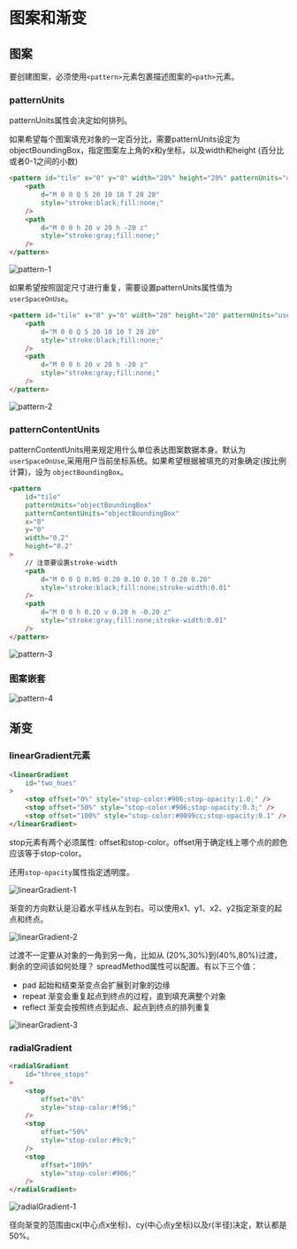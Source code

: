 # 图案和渐变

## 图案

要创建图案，必须使用```<pattern>```元素包裹描述图案的```<path>```元素。

### patternUnits

patternUnits属性会决定如何排列。

如果希望每个图案填充对象的一定百分比，需要patternUnits设定为objectBoundingBox，指定图案左上角的x和y坐标，以及width和height (百分比或者0-1之间的小数)

```html
<pattern id="tile" x="0" y="0" width="20%" height="20%" patternUnits="objectBoundingBox">
    <path
        d="M 0 0 Q 5 20 10 10 T 20 20"
        style="stroke:black;fill:none;"
    />
    <path
        d="M 0 0 h 20 v 20 h -20 z"
        style="stroke:gray;fill:none;"
    />
</pattern>
```

![pattern-1](./pattern-1.svg)

如果希望按照固定尺寸进行重复，需要设置patternUnits属性值为 ```userSpaceOnUse```。

```html
<pattern id="tile" x="0" y="0" width="20" height="20" patternUnits="userSpaceOnUse">
    <path
        d="M 0 0 Q 5 20 10 10 T 20 20"
        style="stroke:black;fill:none;"
    />
    <path
        d="M 0 0 h 20 v 20 h -20 z"
        style="stroke:gray;fill:none;"
    />
</pattern>
```

![pattern-2](./pattern-2.svg)

### patternContentUnits

patternContentUnits用来规定用什么单位表达图案数据本身。默认为```userSpaceOnUse```,采用用户当前坐标系统。如果希望根据被填充的对象确定(按比例计算)，设为 ```objectBoundingBox```。

```html
<pattern 
    id="tile" 
    patternUnits="objectBoundingBox" 
    patternContentUnits="objectBoundingBox"
    x="0"
    y="0"
    width="0.2"
    height="0.2"
>
    // 注意要设置stroke-width
    <path
        d="M 0 0 Q 0.05 0.20 0.10 0.10 T 0.20 0.20"
        style="stroke:black;fill:none;stroke-width:0.01"
    />
    <path
        d="M 0 0 h 0.20 v 0.20 h -0.20 z"
        style="stroke:gray;fill:none;stroke-width:0.01"
    />
</pattern>
```

![pattern-3](./pattern-3.svg)

### 图案嵌套

![pattern-4](./pattern-4.svg)

## 渐变

### linearGradient元素

```html
<linearGradient
    id="two_hues"
>
    <stop offset="0%" style="stop-color:#906;stop-opacity:1.0;" />
    <stop offset="50%" style="stop-color:#906;stop-opacity:0.3;" />
    <stop offset="100%" style="stop-color:#0099cc;stop-opacity:0.1" />
</linearGradient>
```

stop元素有两个必须属性: offset和stop-color。offset用于确定线上哪个点的颜色应该等于stop-color。

还用```stop-opacity```属性指定透明度。

![linearGradient-1](./linearGradient-1.svg)

渐变的方向默认是沿着水平线从左到右。可以使用x1、y1、x2、y2指定渐变的起点和终点。

![linearGradient-2](./linearGradient-2.svg)

过渡不一定要从对象的一角到另一角，比如从 (20%,30%)到(40%,80%)过渡，剩余的空间该如何处理？ spreadMethod属性可以配置。有以下三个值：

* pad 起始和结束渐变点会扩展到对象的边缘
* repeat 渐变会重复起点到终点的过程，直到填充满整个对象
* reflect 渐变会按照终点到起点、起点到终点的排列重复

![linearGradient-3](./linearGradient-3.svg)

### radialGradient

```html
<radialGradient
    id="three_stops"
>
    <stop
        offset="0%"
        style="stop-color:#f96;"
    />
    <stop
        offset="50%"
        style="stop-color:#9c9;"
    />
    <stop
        offset="100%"
        style="stop-color:#906;"
    />
</radialGradient>
```

![radialGradient-1](./radialGradient-1.svg)

径向渐变的范围由cx(中心点x坐标)、cy(中心点y坐标)以及r(半径)决定，默认都是50%。
